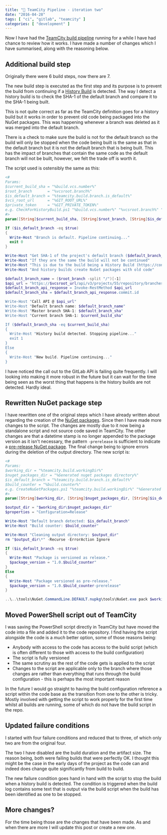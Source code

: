 ```yaml
---
title: "🎉 TeamCity Pipeline - iteration two"
date: "2016-04-28"
tags: [ "ci", "gitlab", "teamcity" ]
categories: [ "development" ]
---
```


Now I have had the [TeamCity build
pipeline](../teamcity-pipeline/) running for a while
I have had chance to review how it works. I have made a number of changes which
I have summarised, along with the reasoning below.

## Additional build step

Originally there were 6 build steps, now there are 7.

The new build step is executed as the first step and its purpose is to prevent
the build from continuing if a
[History Build](https://confluence.jetbrains.com/display/TCD9/History+Build) is
detected. The way I detect a history build is to check the SHA-1 of the default
branch and compare it to the SHA-1 being built.

This is not quite correct as far as the TeamCity definition goes for a history
build but it works in order to prevent old code being packaged into the NuGet
packages. This was happening whenever a branch was deleted as it was merged
into the default branch.

There is a check to make sure the build is not for the default branch so the
build will only be stopped when the code being built is the same as that in the
default branch but it is not the default branch that is being built. This has
the impact of branches that contain the same code as the default branch will
not be built, however, we felt the trade off is worth it.

The script used is ostensibly the same as this:

```powershell { linenos=true }
<#
Params:
$current_build_sha = "%build.vcs.number%"
$root_branch       = "%vcsroot.branch%"
$is_default_branch = "%teamcity.build.branch.is_default%"
$vcs_root_url      = "%GIT_ROOT_URL%"
$private_token     = "%GIT_PRIVATE_TOKEN%"
e.g. CheckForHistoryBuild.ps1 "%build.vcs.number%" "%vcsroot.branch%" "%teamcity.build.branch.is_default%" "%GIT_ROOT_URL%" "%GIT_PRIVATE_TOKEN%"
#>
param([String]$current_build_sha, [String]$root_branch, [String]$is_default_branch, [String]$vcsroot_url, [String]$private_token)

If ($is_default_branch -eq $true)
{
  Write-Host "Branch is default. Pipeline continuing..."
  exit 0
}

Write-Host "Get SHA-1 of the project's default branch ($default_branch_name) in order to compare to this build's SHA-1"
Write-Host "If they are the same the build will not be continued"
Write-Host "This is due to the build being a History Build (https://confluence.jetbrains.com/display/TCD9/History+Build)"
Write-Host "And history builds create NuGet packages with old code"

$default_branch_name = ($root_branch -split "/")[-1]
$api_url = "https://$vcsroot_url/api/v3/projects/55/repository/branches/$default_branch_name`?private_token=$private_token
$default_branch_api_response = Invoke-RestMethod $api_url
$default_branch_sha = $default_branch_api_response.commit.id

Write-Host "Call API @ $api_url"
Write-Host "Default branch name: $default_branch_name"
Write-Host "Master branch SHA-1: $default_branch_sha"
Write-Host "Current branch SHA-1: $current_build_sha"

If ($default_branch_sha -eq $current_build_sha)
{
  Write-Host "History build detected. Stopping pipeline..."
  exit 1
}
Else
{
  Write-Host "New build. Pipeline continuing..."
}
```

I have noticed the call out to the GitLab API is failing quite frequently. I
will looking into making it more robust in the future but it can wait for the
time being seen as the worst thing that happens is the history builds are not
detected. Hardly ideal.

## Rewritten NuGet package step

I have rewritten one of the original steps which I have already written about
regarding the creation of the
[NuGet packages](../branch-based-nuget-packages-in-teacmity/).
Since then I have made more changes to the script. The changes are mostly due
to it now being a standalone script and not source code saved in TeamCity. The
other changes are that a datetime stamp is no longer appended to the package
version as it isn't necessary, the pattern `-prerelease` is sufficient to
indicate a
[pre-release NuGet package](https://docs.nuget.org/create/versioning#user-content-creating-prerelease-packages).
The final change being to ignore errors during the deletion of the output
directory.
The new script is:

```powershell { linenos=true }
<#
Params:
$working_dir = "%teamcity.build.workingDir%"
$nuget_packages_dir = "%Generated nuget packages directory%"
$is_default_branch = "%teamcity.build.branch.is_default%"
$build_counter = "%build.counter%"
e.g. CreateNuGetPackages.ps1 "%teamcity.build.workingDir%" "%Generated nuget packages directory%" "%teamcity.build.branch.is_default%" "%build.counter%"
#>
param([String]$working_dir, [String]$nuget_packages_dir, [String]$is_default_branch, [String]$build_counter)

$output_dir = "$working_dir\$nuget_packages_dir"
$properties = "Configuration=Release"

Write-Host "Default branch detected: $is_default_branch"
Write-Host "Build counter: $build_counter"

Write-Host "Cleaning output directory: $output_dir"
rm "$output_dir\*" -Recurse -ErrorAction Ignore

If ($is_default_branch -eq $true)
{
  Write-Host "Package is versioned as release."
  $package_version = "1.0.$build_counter"
}
Else
{
  Write-Host "Package versioned as pre-release."
  $package_version = "1.0.$build_counter-prerelease"
}

..\..\tools\NuGet.CommandLine.DEFAULT.nupkg\tools\NuGet.exe pack $working_dir\MySolution\MySolution.csproj -OutputDirectory $output_dir -Version $package_version -Properties $properties -IncludeReferencedProjects
```

## Moved PowerShell script out of TeamCity

I was saving the PowerShell script directly in TeamCity but have moved the code
into a file and added it to the code repository.  I find having the script
alongside the code is a *much* better option, some of those reasons being:

* Anybody with access to the code has access to the build script (which is
  often different to those with access to the build configuration)
* The script is fully versioned
* The same scrutiny as the rest of the code gets is applied to the script
* Changes to the script are applicable only to the branch where those changes
  are rather than everything that runs through the build configuration - this
  is perhaps the most important reason

In the future I would go straight to having the build configuration reference a
script within the code base as the transition from one to the other is tricky.
Mostly involved with getting the script to work properly for the first time
whilst all builds are running, some of which do not have the build script in
the repo.


## Updated failure conditions

I started with four failure conditions and reduced that to three, of which only
two are from the original four.

The two I have disabled are the build duration and the artifact size. The
reason being, both were failing builds that were perfectly OK. I thought this
might be the case in the early days of the project as the code can and indeed
does change quite significantly from build to build.

The new failure condition goes hand in hand with the script to stop the build
when a history build is detected. The condition is triggered when the build log
contains some text that is output via the build script when the build has been
identified as one to be stopped.


## More changes?

For the time being those are the changes that have been made. As and when there
are more I will update this post or create a new one.
